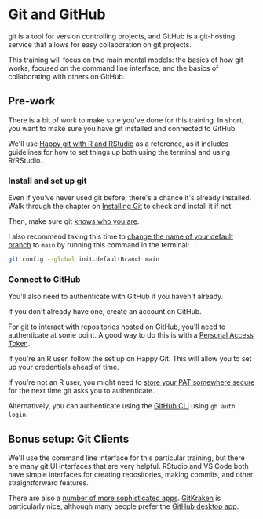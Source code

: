 # Git and GitHub

git is a tool for version controlling projects, and GitHub is a git-hosting service that allows for easy collaboration on git projects. 

This training will focus on two main mental models: the basics of how git works, focused on the command line interface, and the basics of collaborating with others on GitHub.

## Pre-work

There is a bit of work to make sure you've done for this training. In short, you want to make sure you have git installed and connected to GitHub.

We'll use [Happy git with R and RStudio](https://happygitwithr.com) as a reference, as it includes guidelines for how to set things up both using the terminal and using R/RStudio.

### Install and set up git

Even if you've never used git before, there's a chance it's already installed. Walk through the chapter on [Installing Git](https://happygitwithr.com/install-git) to check and install it if not.

Then, make sure git [knows who you are](https://happygitwithr.com/hello-git).

I also recommend taking this time to [change the name of your default branch](https://happygitwithr.com/hello-git#configure-the-default-name-for-an-initial-branch) to `main` by running this command in the terminal:

```bash
git config --global init.defaultBranch main
```

### Connect to GitHub

You'll also need to authenticate with GitHub if you haven't already. 

If you don't already have one, create an account on GitHub.

For git to interact with repositories hosted on GitHub, you'll need to authenticate at some point. A good way to do this is with a [Personal Access Token](https://happygitwithr.com/https-pat). 

If you're an R user, follow the set up on Happy Git. This will allow you to set up your credentials ahead of time.

If you're not an R user, you might need to [store your PAT somewhere secure](https://happygitwithr.com/https-pat#store-pat) for the next time git asks you to authenticate. 

Alternatively, you can authenticate using the [GitHub CLI](https://cli.github.com/) using `gh auth login`.

## Bonus setup: Git Clients

We'll use the command line interface for this particular training, but there are many git UI interfaces that are very helpful. RStudio and VS Code both have simple interfaces for creating repositories, making commits, and other straightforward features.

There are also a [number of more sophisticated apps](https://happygitwithr.com/git-client). [GitKraken](https://www.gitkraken.com/) is particularly nice, although many people prefer the [GitHub desktop app](https://desktop.github.com/).
